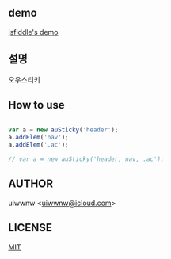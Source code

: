 ## demo

[jsfiddle's demo](https://jsfiddle.net/uiwwnw/wgmfa6sx/)

## 설명

오우스티키


## How to use

```javascript

var a = new auSticky('header');
a.addElem('nav');
a.addElem('.ac');

// var a = new auSticky('header, nav, .ac');

```
## AUTHOR

uiwwnw &lt;[uiwwnw@icloud.com](mailto:uiwwnw@icloud.com)&gt;

## LICENSE

[MIT](https://uiwwnw.mit-license.org)